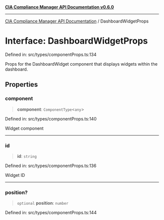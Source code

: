 [**CIA Compliance Manager API Documentation v0.6.0**](../README.md)

***

[CIA Compliance Manager API Documentation](../globals.md) / DashboardWidgetProps

# Interface: DashboardWidgetProps

Defined in: src/types/componentProps.ts:134

Props for the DashboardWidget component that displays widgets within the dashboard.

## Properties

### component

> **component**: `ComponentType`\<`any`\>

Defined in: src/types/componentProps.ts:140

Widget component

***

### id

> **id**: `string`

Defined in: src/types/componentProps.ts:136

Widget ID

***

### position?

> `optional` **position**: `number`

Defined in: src/types/componentProps.ts:144

Optional position

***

### props?

> `optional` **props**: `Record`\<`string`, `any`\>

Defined in: src/types/componentProps.ts:142

Widget props

***

### size?

> `optional` **size**: `"small"` \| `"medium"` \| `"large"` \| `"full"`

Defined in: src/types/componentProps.ts:146

Widget size

***

### title

> **title**: `string`

Defined in: src/types/componentProps.ts:138

Widget title
